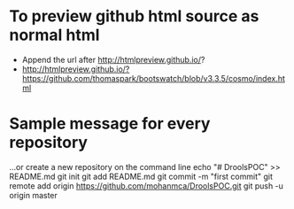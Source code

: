
# To preview github html source as normal html
  * Append the url after http://htmlpreview.github.io/? 
  * http://htmlpreview.github.io/?https://github.com/thomaspark/bootswatch/blob/v3.3.5/cosmo/index.html

# Sample message for every repository
…or create a new repository on the command line
echo "# DroolsPOC" >> README.md
git init
git add README.md
git commit -m "first commit"
git remote add origin https://github.com/mohanmca/DroolsPOC.git
git push -u origin master